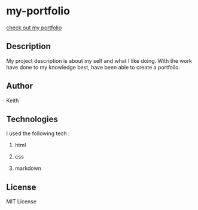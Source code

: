 # my-portfolio

[ check out my portfolio](https://taykeith.github.io/my-portfoilo/)

## Description
My project description is about my self and what I like doing. With the work have done to my knowledge best, have been able to create a portfoilo.

## Author
Keith

## Technologies
I used the following tech :

 1. html

 2. css

 3. markdown

## License
MIT License
